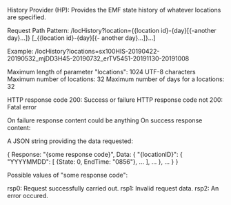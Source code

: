 History Provider (HP): Provides the EMF state history of whatever locations are specified.

Request Path Pattern: /locHistory?location={{location id}-{day}[{-another day}...]}
[_{{location id}-{day}[{- another day}...]}...]

Example: /locHistory?locations=sx100HIS-20190422-20190532_mjDD3H45-20190732_erTV5451-20191130-20191008

Maximum length of parameter "locations": 1024 UTF-8 characters
Maximum number of locations: 32
Maximum number of days for a locations: 32

HTTP response code 200: Success or failure
HTTP response code not 200: Fatal error

On failure response content could be anything
On success response content:

A JSON string providing the data requested:

{
Response: "{some response code}",
Data: {
	"{locationID}": {
		"YYYYMMDD": [
			{State: 0, EndTime: "0856"}, ...
		],
		...
	},
	...
}
}

Possible values of "some response code":

rsp0: Request successfully carried out.
rsp1: Invalid request data.
rsp2: An error occured.
